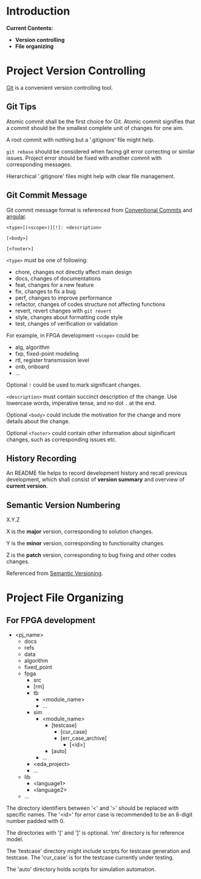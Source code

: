 # Introduction

**Current Contents:**
- **Version controlling**
- **File organizing**


# Project Version Controlling

[Git](https://git-scm.com/) is a convenient version controlling tool.


## Git Tips

Atomic commit shall be the first choice for Git.
Atomic commit signifies that a commit should be the smallest complete unit of changes for one aim.

A root commit with nothing but a '.gitignore' file might help.

`git rebase` should be considered when facing git error correcting or similar issues.
Project error should be fixed with another commit with corresponding messages.

Hierarchical '.gitignore' files might help with clear file management.

## Git Commit Message

Git commit message format is referenced from
[Conventional Commits](https://github.com/conventional-commits/conventionalcommits.org/blob/master/content/v1.0.0/index.md)
and [angular](https://github.com/angular/angular/blob/22b96b9/CONTRIBUTING.md#-commit-message-guidelines).

```
<type>[(<scope>)][!]: <description>

[<body>]

[<footer>]
```

`<type>` must be one of following:
- chore, changes not directly affect main design
- docs, changes of documentations
- feat, changes for a new feature
- fix, changes to fix a bug
- perf, changes to improve performance
- refactor, changes of codes structure not affecting functions
- revert, revert changes with `git revert`
- style, changes about formatting code style
- test, changes of verification or validation

For example, in FPGA development `<scope>` could be:
- alg, algorithm
- fxp, fixed-point modeling
- rtl, register transmission level
- onb, onboard
- ...

Optional `!` could be used to mark significant changes.

`<description>` must contain succinct description of the change.
Use lowercase words, imperative tense, and no dot `.` at the end.

Optional `<body>` could include the motivation for the change and more details about the change.

Optional `<footer>` could contain other information about siginificant changes,
such as corresponding issues etc.


## History Recording

An README file helps to record development history and recall previous development,
which shall consist of **version summary** and overview of **current version**.


## Semantic Version Numbering

X.Y.Z

X is the **major** version, corresponding to solution changes.

Y is the **minor** version, corresponding to functionality changes.

Z is the **patch** version, corresponding to bug fixing and other codes changes.

Referenced from [Semantic Versioning](https://semver.org/).


# Project File Organizing


## For FPGA development

- \<pj\_name\>
    - docs
    - refs
    - data
    - algorithm
    - fixed\_point
    - fpga
        - src
        - [rm]
        - tb
            - \<module\_name\>
            - ...
        - sim
            - \<module\_name\>
                - [testcase]
                    - [cur\_case]
                    - [err\_case\_archive]
                        - [\<id\>]
                - [auto]
            - ...
        - \<eda\_project\>
        - ...
    - lib
        - \<language1\>
        - \<language2\>
    - ...

The directory identifiers between '\<' and '\>' should be replaced with specific names.
The '\<id\>' for error case is recommended to be an 8-digit number padded with 0.

The directories with '[' and ']' is optional.
'rm' directory is for reference model.

The 'testcase' directory might include scripts for testcase generation and testcase.
The 'cur\_case' is for the testcase currently under testing.

The 'auto' directory holds scripts for simulation automation.

